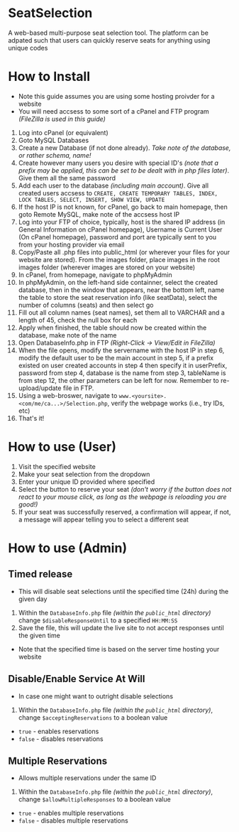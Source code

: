 # SeatSelection
A web-based multi-purpose seat selection tool. The platform can be adpated such that users can quickly reserve seats for anything using unique codes

# How to Install
- Note this guide assumes you are using some hosting proivder for a website
- You will need accsess to some sort of a cPanel and FTP program *(FileZilla is used in this guide)*
  
1. Log into cPanel (or equivalent)
2. Goto MySQL Databases
3. Create a new Database (if not done already). *Take note of the database, or rather schema, name!*
4. Create however many users you desire with special ID's *(note that a prefix may be applied, this can be set to be dealt with in php files later)*. Give them all the same password
5. Add each user to the database *(including main account)*. Give all created users accsess to ```CREATE, CREATE TEMPORARY TABLES, INDEX, LOCK TABLES, SELECT, INSERT, SHOW VIEW, UPDATE```
6. If the host IP is not known, for cPanel, go back to main homepage, then goto Remote MySQL, make note of the accsess host IP
7. Log into your FTP of choice, typically, host is the shared IP address (in General Information on cPanel homepage), Username is Current User (On cPanel homepage), password and port are typically sent to you from your hosting provider via email
8. Copy/Paste all .php files into public_html (or wherever your files for your website are stored). From the images folder, place images in the root images folder (wherever images are stored on your website)
9. In cPanel, from homepage, navigate to phpMyAdmin
10. In phpMyAdmin, on the left-hand side containner, select the created database, then in the window that appears, near the bottom left, name the table to store the seat reservation info (like seatData), select the number of columns (seats) and then select go
11. Fill out all column names (seat names), set them all to VARCHAR and a length of 45, check the null box for each
12. Apply when finished, the table should now be created within the database, make note of the name
13. Open DatabaseInfo.php in FTP *(Right-Click -> View/Edit in FileZilla)*
14. When the file opens, modify the servername with the host IP in step 6, modify the default user to be the main account in step 5, if a prefix existed on user created accounts in step 4 then specify it in userPrefix, password from step 4, database is the name from step 3, tableName is from step 12, the other parameters can be left for now. Remember to re-upload/update file in FTP.
15. Using a web-broswer, navigate to ```www.<yoursite>.<com/me/ca...>/Selection.php```, verify the webpage works (i.e., try IDs, etc)
16. That's it!

# How to use (User)
1. Visit the specified website
2. Make your seat selection from the dropdown
3. Enter your unique ID provided where specified
4. Select the button to reserve your seat *(don't worry if the button does not react to your mouse click, as long as the webpage is reloading you are good!)*
5. If your seat was successfully reserved, a confirmation will appear, if not, a message will appear telling you to select a different seat

# How to use (Admin)
## Timed release
- This will disable seat selections until the specified time (24h) during the given day
1. Within the ```DatabaseInfo.php``` file *(within the ```public_html``` directory)* change ```$disableResponseUntil``` to a specified ```HH:MM:SS```
2. Save the file, this will update the live site to not accept responses until the given time
- Note that the specified time is based on the server time hosting your website
## Disable/Enable Service At Will
- In case one might want to outright disable selections
1. Within the ```DatabaseInfo.php``` file *(within the ```public_html``` directory)*, change ```$acceptingReservations``` to a boolean value
- ```true``` - enables reservations
- ```false``` - disables reservations
## Multiple Reservations
- Allows multiple reservations under the same ID
1. Within the ```DatabaseInfo.php``` file *(within the ```public_html``` directory)*, change ```$allowMultipleResponses``` to a boolean value
- ```true``` - enables multiple reservations
- ```false``` - disables multiple reservations

